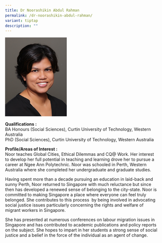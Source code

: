 ```yaml
---
title: Dr Noorashikin Abdul Rahman
permalink: /dr-noorashikin-abdul-rahman/
variant: tiptap
description: ""
---
```

<p></p>
<div class="isomer-image-wrapper">
<img style="width: 40%;" height="auto" width="100%" alt="Image of Dr Noorashikin Abdul Rahman" src="/images/IS/IS_NOORASHIKIN_BTE_ABDUL_RAHMAN_9099.jpg">
</div>
<p><strong>Qualifications :</strong> 
<br>BA Honours (Social Sciences), Curtin University of Technology, Western
Australia
<br>PhD (Social Sciences), Curtin University of Technology, Western Australia</p>
<p><strong>Profile/Areas of Interest :</strong> 
<br>Noor teaches Global Cities, Ethical Dilemmas and CQ@ Work. Her interest
to develop her full potential in teaching and learning drove her to pursue
a career at Ngee Ann Polytechnic. Noor was schooled in Perth, Western Australia
where she completed her undergraduate and graduate studies.</p>
<p>Having spent more than a decade pursuing an education in laid-back and
sunny Perth, Noor returned to Singapore with much reluctance but since
then has developed a renewed sense of belonging to the city-state. Noor
is committed to making Singapore a place where everyone can feel truly
belonged. She contributes to this process&nbsp;&nbsp;by being involved
in advocating social justice issues particularly concerning the rights
and welfare of migrant workers in Singapore.&nbsp;</p>
<p>She has presented at numerous conferences on labour migration issues in
Singapore and has contributed to academic publications and policy reports
on the subject.&nbsp;She hopes to impart in her students a strong sense
of social justice and a belief in the force of the individual as an agent
of change.</p>
